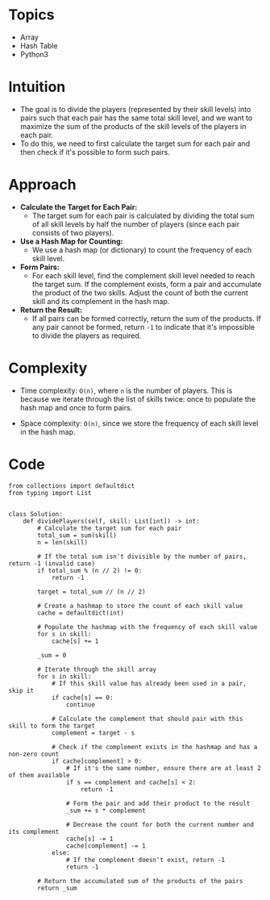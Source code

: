 # Topics
- Array
- Hash Table
- Python3

# Intuition
- The goal is to divide the players (represented by their skill levels) into pairs such that each pair has the same total skill level, and we want to maximize the sum of the products of the skill levels of the players in each pair.
- To do this, we need to first calculate the target sum for each pair and then check if it's possible to form such pairs.
<!-- Describe your first thoughts on how to solve this problem. -->

# Approach
- **Calculate the Target for Each Pair:**
  - The target sum for each pair is calculated by dividing the total sum of all skill levels by half the number of players (since each pair consists of two players).
- **Use a Hash Map for Counting:**
  - We use a hash map (or dictionary) to count the frequency of each skill level.
- **Form Pairs:**
  - For each skill level, find the complement skill level needed to reach the target sum. If the complement exists, form a pair and accumulate the product of the two skills. Adjust the count of both the current skill and its complement in the hash map.
- **Return the Result:**
  - If all pairs can be formed correctly, return the sum of the products. If any pair cannot be formed, return `-1` to indicate that it's impossible to divide the players as required.
<!-- Describe your approach to solving the problem. -->

# Complexity
- Time complexity: `O(n)`, where `n` is the number of players. This is because we iterate through the list of skills twice: once to populate the hash map and once to form pairs.
<!-- Add your time complexity here, e.g. $$O(n)$$ -->

- Space complexity: `O(n)`, since we store the frequency of each skill level in the hash map.
<!-- Add your space complexity here, e.g. $$O(n)$$ -->

# Code
```python3 []
from collections import defaultdict
from typing import List


class Solution:
    def dividePlayers(self, skill: List[int]) -> int:
        # Calculate the target sum for each pair
        total_sum = sum(skill)
        n = len(skill)

        # If the total sum isn't divisible by the number of pairs, return -1 (invalid case)
        if total_sum % (n // 2) != 0:
            return -1

        target = total_sum // (n // 2)

        # Create a hashmap to store the count of each skill value
        cache = defaultdict(int)

        # Populate the hashmap with the frequency of each skill value
        for s in skill:
            cache[s] += 1

        _sum = 0

        # Iterate through the skill array
        for s in skill:
            # If this skill value has already been used in a pair, skip it
            if cache[s] == 0:
                continue

            # Calculate the complement that should pair with this skill to form the target
            complement = target - s

            # Check if the complement exists in the hashmap and has a non-zero count
            if cache[complement] > 0:
                # If it's the same number, ensure there are at least 2 of them available
                if s == complement and cache[s] < 2:
                    return -1

                # Form the pair and add their product to the result
                _sum += s * complement

                # Decrease the count for both the current number and its complement
                cache[s] -= 1
                cache[complement] -= 1
            else:
                # If the complement doesn't exist, return -1
                return -1

        # Return the accumulated sum of the products of the pairs
        return _sum

```